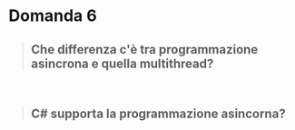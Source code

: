 # Domanda 6

>## Che differenza c'è tra programmazione asincrona e quella multithread?

&nbsp;

>## C# supporta la programmazione asincorna?

